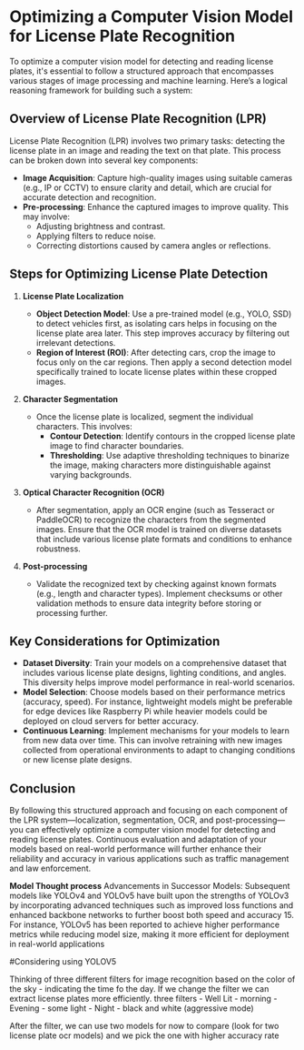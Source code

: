 # Optimizing a Computer Vision Model for License Plate Recognition

To optimize a computer vision model for detecting and reading license plates, it's essential to follow a structured approach that encompasses various stages of image processing and machine learning. Here’s a logical reasoning framework for building such a system:

## Overview of License Plate Recognition (LPR)

License Plate Recognition (LPR) involves two primary tasks: detecting the license plate in an image and reading the text on that plate. This process can be broken down into several key components:

- **Image Acquisition**: Capture high-quality images using suitable cameras (e.g., IP or CCTV) to ensure clarity and detail, which are crucial for accurate detection and recognition.
- **Pre-processing**: Enhance the captured images to improve quality. This may involve:
  - Adjusting brightness and contrast.
  - Applying filters to reduce noise.
  - Correcting distortions caused by camera angles or reflections.

## Steps for Optimizing License Plate Detection

1. **License Plate Localization**
   - **Object Detection Model**: Use a pre-trained model (e.g., YOLO, SSD) to detect vehicles first, as isolating cars helps in focusing on the license plate area later. This step improves accuracy by filtering out irrelevant detections.
   - **Region of Interest (ROI)**: After detecting cars, crop the image to focus only on the car regions. Then apply a second detection model specifically trained to locate license plates within these cropped images.

2. **Character Segmentation**
   - Once the license plate is localized, segment the individual characters. This involves:
     - **Contour Detection**: Identify contours in the cropped license plate image to find character boundaries.
     - **Thresholding**: Use adaptive thresholding techniques to binarize the image, making characters more distinguishable against varying backgrounds.

3. **Optical Character Recognition (OCR)**
   - After segmentation, apply an OCR engine (such as Tesseract or PaddleOCR) to recognize the characters from the segmented images. Ensure that the OCR model is trained on diverse datasets that include various license plate formats and conditions to enhance robustness.

4. **Post-processing**
   - Validate the recognized text by checking against known formats (e.g., length and character types). Implement checksums or other validation methods to ensure data integrity before storing or processing further.

## Key Considerations for Optimization

- **Dataset Diversity**: Train your models on a comprehensive dataset that includes various license plate designs, lighting conditions, and angles. This diversity helps improve model performance in real-world scenarios.
- **Model Selection**: Choose models based on their performance metrics (accuracy, speed). For instance, lightweight models might be preferable for edge devices like Raspberry Pi while heavier models could be deployed on cloud servers for better accuracy.
- **Continuous Learning**: Implement mechanisms for your models to learn from new data over time. This can involve retraining with new images collected from operational environments to adapt to changing conditions or new license plate designs.

## Conclusion

By following this structured approach and focusing on each component of the LPR system—localization, segmentation, OCR, and post-processing—you can effectively optimize a computer vision model for detecting and reading license plates. Continuous evaluation and adaptation of your models based on real-world performance will further enhance their reliability and accuracy in various applications such as traffic management and law enforcement.


**Model Thought process**
Advancements in Successor Models:
Subsequent models like YOLOv4 and YOLOv5 have built upon the strengths of YOLOv3 by incorporating advanced techniques such as improved loss functions and enhanced backbone networks to further boost both speed and accuracy 15. For instance, YOLOv5 has been reported to achieve higher performance metrics while reducing model size, making it more efficient for deployment in real-world applications

#Considering using YOLOV5




Thinking of three different filters for image recognition based on the color of the sky - indicating the time fo the day.
If we change the filter we can extract license plates more efficiently.
three filters - Well Lit - morning
              - Evening - some light
              - Night - black and white (aggressive mode)

After the filter, we can use two models for now to compare (look for two license plate ocr models) and we pick the one with higher accuracy rate

